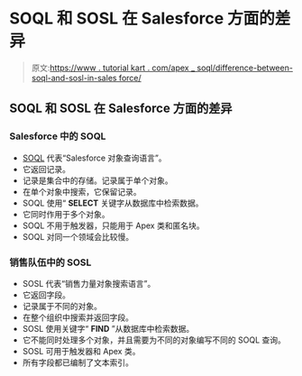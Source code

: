 # SOQL 和 SOSL 在 Salesforce 方面的差异

> 原文:[https://www . tutorial kart . com/apex _ soql/difference-between-soql-and-sosl-in-sales force/](https://www.tutorialkart.com/apex_soql/difference-between-soql-and-sosl-in-salesforce/)

## SOQL 和 SOSL 在 Salesforce 方面的差异

### Salesforce 中的 SOQL

*   [SOQL](https://www.tutorialkart.com/learn-apex-soql/) 代表“Salesforce 对象查询语言”。
*   它返回记录。
*   记录是集合中的存储。记录属于单个对象。
*   在单个对象中搜索，它保留记录。
*   SOQL 使用“ **SELECT** 关键字从数据库中检索数据。
*   它同时作用于多个对象。
*   SOQL 不用于触发器，只能用于 Apex 类和匿名块。
*   SOQL 对同一个领域会比较慢。

### 销售队伍中的 SOSL

*   SOSL 代表“销售力量对象搜索语言”。
*   它返回字段。
*   记录属于不同的对象。
*   在整个组织中搜索并返回字段。
*   SOSL 使用关键字“ **FIND** ”从数据库中检索数据。
*   它不能同时处理多个对象，并且需要为不同的对象编写不同的 SOQL 查询。
*   SOSL 可用于触发器和 Apex 类。
*   所有字段都已编制了文本索引。